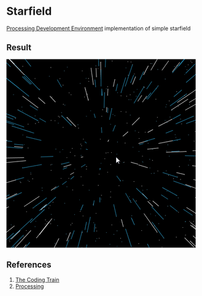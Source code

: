 # Starfield

[Processing Development Environment][processing] implementation of simple starfield

## Result

![gif][gif]

## References

1. [The Coding Train][thecodetrain]
2. [Processing][reference]

[gif]: https://github.com/tacsio/stranger-codes/raw/master/starfield/starfield.gif
[processing]: https://processing.org/
[reference]: https://processing.org/reference/
[thecodetrain]: https://thecodingtrain.com/